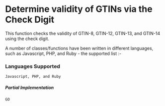 # Determine validity of GTINs via the Check Digit
This function checks the validity of GTIN-8, GTIN-12, GTIN-13, and GTIN-14 using the check digit.

A number of classes/functions have been written in different languages, such as Javascript, PHP, and Ruby - the supported list :-

### Languages Supported

    Javascript, PHP, and Ruby

##### Partial Implementation

    GO


